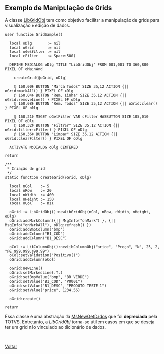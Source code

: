 ## Exemplo de Manipulação de Grids

A classe [LibGridObj](#) tem como objetivo facilitar a manipulação de grids para visualização e edição de dados.

```xbase
user function GridSample()

  local oDlg       := nil
  local oGrid      := nil
  local oGetFilter := nil
  local cFilter	   := Space(500)			
		
  DEFINE MSDIALOG oDlg TITLE "LibGridObj" FROM 001,001 TO 360,800 PIXEL OF oMainWnd
		
    createGrid(@oGrid, oDlg)	
    
    @ 160,006 BUTTON "Marca Todos" SIZE 35,12 ACTION {|| oGrid:markAll() } PIXEL OF oDlg
    @ 160,046 BUTTON "Rem. Linha" SIZE 35,12 ACTION {|| oGrid:removeLine() } PIXEL OF oDlg
    @ 160,086 BUTTON "Rem. Todos" SIZE 35,12 ACTION {|| oGrid:clear() } PIXEL OF oDlg
    
    @ 160,210 MSGET oGetFilter VAR cFilter HASBUTTON SIZE 105,010 PIXEL OF oDlg
    @ 160,320 BUTTON "Filtrar" SIZE 35,12 ACTION {|| oGrid:filter(cFilter) } PIXEL OF oDlg
    @ 160,360 BUTTON "Limpar" SIZE 35,12 ACTION {|| oGrid:clearFilter() } PIXEL OF oDlg
							
  ACTIVATE MSDIALOG oDlg CENTERED	

return

/**
 * Criação do grid
 */
static function createGrid(oGrid, oDlg)
	
  local nCol    := 5
  local nRow    := 20
  local nWidth  := 400
  local nHeight := 150
  local oCol    := nil
	
  oGrid := LibGridObj():newLibGridObj(nCol, nRow, nWidth, nHeight, oDlg)	
  oGrid:addMarkColumn({|| MsgInfo("onMark") }, {|| MsgInfo("onMarkAll"), oDlg:refresh() })	
  oGrid:addBmpColumn("bmp")	
  oGrid:addColumn("B1_COD")	
  oGrid:addColumn("B1_DESC")
	
  oCol := LibColumnObj():newLibColumnObj("price", "Preço", "N", 25, 2, "@E 999,999,999.99")
  oCol:setValidation("Positivo()")
  oGrid:addColumn(oCol)

  oGrid:newLine()
  oGrid:setMarkedLine(.T.)
  oGrid:setBmpValue("bmp", "BR_VERDE")     
  oGrid:setValue("B1_COD", "P0001")
  oGrid:setValue("B1_DESC", "PRODUTO TESTE 1")
  oGrid:setValue("price", 1234.56)
	
  oGrid:create()
	
return
```

Essa classe é uma abstração da [MsNewGetDados](https://tdn.totvs.com/display/framework/MsNewGetDados) que foi **depreciada** pela TOTVS.
Entretanto, a *LibGridObj* torna-se útil em casos em que se deseja ter um grid não vinculado ao dicionário de dados.

<br/>

[Voltar](../index)